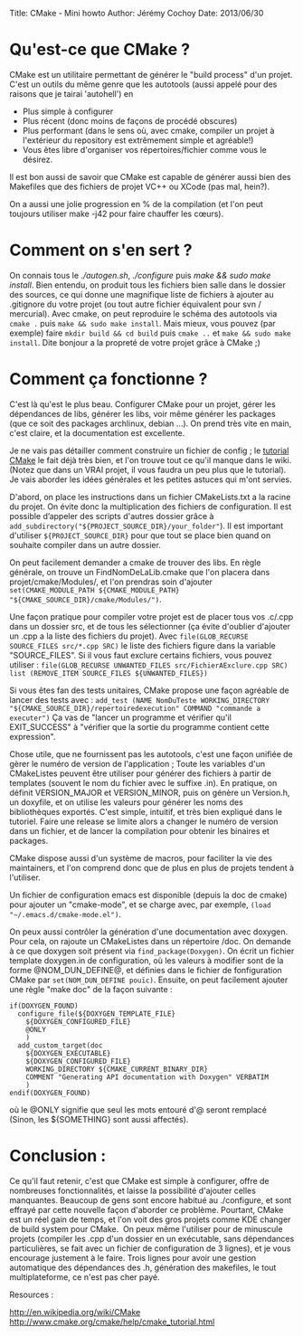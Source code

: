 ﻿Title: CMake - Mini howto
Author: Jérémy Cochoy
Date: 2013/06/30

Qu'est-ce que CMake ?
=====================

CMake est un utilitaire permettant de générer le "build process" d'un projet. C'est un outils du même genre que les autotools (aussi appelé pour des raisons que je tairai 'autohell') en

  * Plus simple à configurer
  * Plus récent (donc moins de façons de procédé obscures)
  * Plus performant (dans le sens où, avec cmake, compiler un projet à l'extérieur du repository est extrêmement simple et agréable!)
  * Vous êtes libre d'organiser vos répertoires/fichier comme vous le désirez.

Il est bon aussi de savoir que CMake est capable de générer aussi bien des Makefiles que des fichiers de projet VC++ ou XCode (pas mal, hein?).

On a aussi une jolie progression en % de la compilation (et l'on peut toujours utiliser make -j42 pour faire chauffer les cœurs).

Comment on s'en sert ?
======================

On connais tous le _./autogen.sh_, _./configure_ puis _make && sudo make install_. Bien entendu, on produit tous les fichiers bien salle dans le dossier des sources, ce qui donne une magnifique liste de fichiers à ajouter au .gitignore du votre projet (ou tout autre fichier équivalent pour svn / mercurial). Avec cmake, on peut reproduire le schéma des autotools via `cmake .` puis `make && sudo make install`. Mais mieux, vous pouvez (par exemple) faire `mkdir build && cd build` puis `cmake ..` et `make && sudo make install`. Dite bonjour a la propreté de votre projet grâce à CMake ;)

Comment ça fonctionne ?
=======================
C'est là qu'est le plus beau. Configurer CMake pour un projet, gérer les dépendances de libs, générer les libs, voir même générer les packages (que ce soit des packages archlinux, debian ...). On prend très vite en main, c'est claire, et la documentation est excellente.

Je ne vais pas détailler comment construire un fichier de config ; le [tutorial CMake](http://www.cmake.org/cmake/help/cmake_tutorial.html) le fait déjà très bien, et l'on trouve tout ce qu'il manque dans le wiki. (Notez que dans un VRAI projet, il vous faudra un peu plus que le tutorial). Je vais aborder les idées générales et les petites astuces qui m'ont servies.

D'abord, on place les instructions dans un fichier CMakeLists.txt a la racine du projet. On évite donc la multiplication des fichiers de configuration. Il est possible d’appeler des scripts d'autres dossier grâce à `add_subdirectory("${PROJECT_SOURCE_DIR}/your_folder"`). Il est important d'utiliser `${PROJECT_SOURCE_DIR}` pour que tout se place bien quand on souhaite compiler dans un autre dossier.

On peut facilement demander a cmake de trouver des libs. En règle générale, on trouve un FindNomDeLaLib.cmake que l'on placera dans projet/cmake/Modules/, et l'on prendras soin d'ajouter `set(CMAKE_MODULE_PATH ${CMAKE_MODULE_PATH} "${CMAKE_SOURCE_DIR}/cmake/Modules/")`.

Une façon pratique pour compiler votre projet est de placer tous vos .c/.cpp dans un dossier src, et de tous les sélectionner (ça évite d'oublier d'ajouter un .cpp a la liste des fichiers du projet). Avec `file(GLOB_RECURSE SOURCE_FILES src/*.cpp SRC)` le liste des fichiers figure dans la variable "SOURCE_FILES". Si il vous faut exclure certains fichiers, vous pouvez utiliser :
`file(GLOB_RECURSE UNWANTED_FILES src/FichierAExclure.cpp SRC)
list (REMOVE_ITEM SOURCE_FILES ${UNWANTED_FILES})`

Si vous êtes fan des tests unitaires, CMake propose une façon agréable de lancer des tests avec :
`add_test (NAME NomDuTeste WORKING_DIRECTORY "${CMAKE_SOURCE_DIR}/repertoiredexecution" COMMAND "commande a executer")`
Ça vas de "lancer un programme et vérifier qu'il EXIT_SUCCESS" à "vérifier que la sortie du programme contient cette expression".

Chose utile, que ne fournissent pas les autotools, c'est une façon unifiée de gèrer le numéro de version de l'application ; Toute les variables d'un CMakeListes peuvent être utiliser pour générer des fichiers à partir de templates (souvent le nom du fichier avec le suffixe .in). En pratique, on définit VERSION_MAJOR et VERSION_MINOR, puis on génère un Version.h, un doxyfile, et on utilise les valeurs pour générer les noms des bibliothèques exportés. C'est simple, intuitif, et très bien expliqué dans le tutoriel. Faire une release se limite alors a changer le numéro de version dans un fichier, et de lancer la compilation pour obtenir les binaires et packages.

CMake dispose aussi d'un système de macros, pour faciliter la vie des maintainers, et l'on comprend donc que de plus en plus de projets tendent à l'utiliser.

Un fichier de configuration emacs est disponible (depuis la doc de cmake) pour ajouter un "cmake-mode", et se charge avec, par exemple, `(load "~/.emacs.d/cmake-mode.el")`.

On peux aussi contrôler la génération d'une documentation avec doxygen. Pour cela, on rajoute un CMakeListes dans un répertoire /doc. On demande à ce que doxygen soit présent via `find_package(Doxygen)`. On écrit un fichier template doxygen.in de configuration, où les valeurs à modifier sont de la forme @NOM_DUN_DEFINE@, et définies dans le fichier de fonfiguration CMake par `set(NOM_DUN_DEFINE pouïc)`. Ensuite, on peut facilement ajouter une règle "make doc" de la façon suivante :
```
if(DOXYGEN_FOUND)
  configure_file(${DOXYGEN_TEMPLATE_FILE}
    ${DOXYGEN_CONFIGURED_FILE}
    @ONLY
    )
  add_custom_target(doc
    ${DOXYGEN_EXECUTABLE}
    ${DOXYGEN_CONFIGURED_FILE}
    WORKING_DIRECTORY ${CMAKE_CURRENT_BINARY_DIR}
    COMMENT "Generating API documentation with Doxygen" VERBATIM
    )
endif(DOXYGEN_FOUND)
```
où le @ONLY signifie que seul les mots entouré d'@ seront remplacé (Sinon, les ${SOMETHING} sont aussi affectés).

Conclusion :
============

Ce qu'il faut retenir, c'est que CMake est simple à configurer, offre de nombreuses fonctionnalités, et laisse la possibilité d'ajouter celles manquantes. Beaucoup de gens sont encore habitué au ./configure, et sont effrayé par cette nouvelle façon d'aborder ce problème. Pourtant, CMake est un réel gain de temps, et l'on voit des gros projets comme KDE changer de build system pour CMake.  On peux même l'utiliser pour de minuscule projets (compiler les .cpp d'un dossier en un exécutable, sans dépendances particulières, se fait avec un fichier de configuration de 3 lignes), et je vous encourage justement à le faire. Trois lignes pour avoir une gestion automatique des dépendances des .h, génération des makefiles, le tout multiplateforme, ce n'est pas cher payé.

Resources :

<http://en.wikipedia.org/wiki/CMake>
<http://www.cmake.org/cmake/help/cmake_tutorial.html>